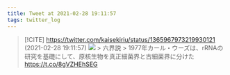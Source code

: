 ```yaml
---
title: Tweet at 2021-02-28 19:11:57
tags: twitter_log
---
```


> [!CITE] https://twitter.com/kaisekiriu/status/1365967973219930121 (2021-02-28 19:11:57)
> ![](https://twitter.com/kaisekiriu/status/1365967973219930121)
> &gt; 六界説
> &gt; 1977年カール・ウーズは、rRNAの研究を基礎にして、原核生物を真正細菌界と古細菌界に分けた
> https://t.co/8gVZHEhSEG
